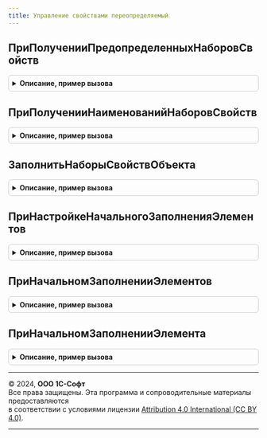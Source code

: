 ```yaml
---
title: Управление свойствами переопределяемый
---
```



## ПриПолученииПредопределенныхНаборовСвойств
<details style="margin: 1em 0; padding: 0.5em; border: 1px solid #ccc; border-radius: 6px;">

<summary style="font-weight: bold; cursor: pointer;">Описание, пример вызова</summary>

```bsl

// Получает описание предопределенных наборов свойств.
//
// Параметры:
//  Наборы - ДеревоЗначений:
//     * Имя           - Строка - имя набора свойств. Формируется из полного имени объекта
//          метаданных заменой символа "." на "_".
//          Например, "Документ_ЗаказПокупателя".
//     * Идентификатор - УникальныйИдентификатор - уникальный идентификатор предопределенного набора свойств.
//          Не должен повторяться в других наборах свойств.
//          Формат идентификатора Random UUID (Version 4).
//          Чтобы получить идентификатор, нужно в режиме 1С:Предприятие вычислить значение
//          конструктора платформы "Новый УникальныйИдентификатор" или воспользоваться online-генератором,
//          например, https://www.uuidgenerator.net/version4.
//     * Используется  - Неопределено
//                     - Булево - признак того, что набор свойств используется.
//          Например, можно использовать для скрытия набора по функциональным опциям.
//          Значение по умолчанию - Неопределено, соответствует значению Истина.
//     * ЭтоГруппа     - Булево - Истина, если набор свойств является группой.
//
Процедура ПриПолученииПредопределенныхНаборовСвойств(Наборы) Экспорт
```

Пример вызова
```bsl
УправлениеСвойствамиПереопределяемый.ПриПолученииПредопределенныхНаборовСвойств(Наборы) 
```
</details>

## ПриПолученииНаименованийНаборовСвойств
<details style="margin: 1em 0; padding: 0.5em; border: 1px solid #ccc; border-radius: 6px;">

<summary style="font-weight: bold; cursor: pointer;">Описание, пример вызова</summary>

```bsl

// Получает наименования наборов свойств второго уровня на разных языках.
//
// Параметры:
//  Наименования - Соответствие из КлючИЗначение - представление набора на переданном языке:
//     * Ключ     - Строка - имя набора свойств. Например, "Справочник_Партнеры_Общие".
//     * Значение - Строка - наименование набора для переданного кода языка.
//  КодЯзыка - Строка - код языка. Например, "en".
//
// Пример:
//  Наименования["Справочник_Партнеры_Общие"] = НСтр("ru='Общие'; en='General';", КодЯзыка);
//
Процедура ПриПолученииНаименованийНаборовСвойств(Наименования, КодЯзыка) Экспорт
```

Пример вызова
```bsl
УправлениеСвойствамиПереопределяемый.ПриПолученииНаименованийНаборовСвойств(Наименования, КодЯзыка) 
```
</details>

## ЗаполнитьНаборыСвойствОбъекта
<details style="margin: 1em 0; padding: 0.5em; border: 1px solid #ccc; border-radius: 6px;">

<summary style="font-weight: bold; cursor: pointer;">Описание, пример вызова</summary>

```bsl

// Заполняет наборы свойств объекта. Обычно требуется, если наборов более одного.
//
// Параметры:
//  Объект       - ЛюбаяСсылка      - ссылка на объект со свойствами.
//               - ФормаКлиентскогоПриложения - форма объекта, к которому подключены свойства.
//               - ДанныеФормыСтруктура - описание объекта, к которому подключены свойства.
//
//  ТипСсылки    - Тип - тип ссылки владельца свойств.
//
//  НаборыСвойств - ТаблицаЗначений:
//     * Набор - СправочникСсылка.НаборыДополнительныхРеквизитовИСведений
//     * ОбщийНабор - Булево - Истина, если набор свойств содержит свойства,
//                             общие для всех объектов.
//    // Далее свойства элемента формы типа ГруппаФормы вида обычная группа
//    // или страница, которая создается, если наборов больше одного без учета
//    // пустого набора, который описывает свойства группы удаленных реквизитов.
//
//    // Если значение Неопределено, значит, использовать значение по умолчанию.
//
//    // Для любой группы управляемой формы.
//     * Высота                   - Число
//     * Заголовок                - Строка
//     * Подсказка                - Строка
//     * РастягиватьПоВертикали   - Булево
//     * РастягиватьПоГоризонтали - Булево
//     * ТолькоПросмотр           - Булево
//     * ЦветТекстаЗаголовка      - Цвет
//     * Ширина                   - Число
//     * ШрифтЗаголовка           - Шрифт
//
//    // Для обычной группы и страницы.
//     * Группировка              - ГруппировкаПодчиненныхЭлементовФормы
//
//    // Для обычной группы.
//     * Отображение              - ОтображениеОбычнойГруппы
//
//    // Для страницы.
//     * Картинка                 - Картинка
//     * ОтображатьЗаголовок      - Булево
//
//  СтандартнаяОбработка - Булево - начальное значение Истина. Указывает, получать ли
//                         основной набор, когда НаборыСвойств.Количество() равно нулю.
//
//  КлючНазначения   - Неопределено - (начальное значение) - указывает вычислить
//                      ключ назначения автоматически и добавить к значениям свойств
//                      формы КлючНазначенияИспользования и КлючСохраненияПоложенияОкна,
//                      чтобы изменения формы (настройки, положение и размер) сохранялись
//                      отдельно для разного состава наборов.
//                      Например, для каждого вида номенклатуры - свой состав наборов.
//
//                   - Строка - (не более 32 символа) - использовать указанный ключ
//                      назначения для добавления к значениям свойств формы.
//                      Пустая строка - не изменять свойства ключей формы, т.к. они
//                      устанавливается в форме и уже учитывают различия состава наборов.
//
//                    Добавка имеет формат "КлючНаборовСвойств<КлючНазначения>",
//                    чтобы <КлючНазначения> можно было обновлять без повторной добавки.
//                    При автоматическом вычислении <КлючНазначения> содержит хеш
//                    идентификаторов ссылок упорядоченных наборов свойств.
//
Процедура ЗаполнитьНаборыСвойствОбъекта(Знач Объект, ТипСсылки, НаборыСвойств, СтандартнаяОбработка, КлючНазначения) Экспорт
```

Пример вызова
```bsl
УправлениеСвойствамиПереопределяемый.ЗаполнитьНаборыСвойствОбъекта(Объект, ТипСсылки, НаборыСвойств, СтандартнаяОбработка, КлючНазначения) 
```
</details>

## ПриНастройкеНачальногоЗаполненияЭлементов
<details style="margin: 1em 0; padding: 0.5em; border: 1px solid #ccc; border-radius: 6px;">

<summary style="font-weight: bold; cursor: pointer;">Описание, пример вызова</summary>

```bsl

// Смотри также ОбновлениеИнформационнойБазыПереопределяемый.ПриНастройкеНачальногоЗаполненияЭлементов
//
// Параметры:
//  Настройки - см. ОбновлениеИнформационнойБазыПереопределяемый.ПриНастройкеНачальногоЗаполненияЭлементов.Настройки
//
Процедура ПриНастройкеНачальногоЗаполненияЭлементов(Настройки) Экспорт
```

Пример вызова
```bsl
УправлениеСвойствамиПереопределяемый.ПриНастройкеНачальногоЗаполненияЭлементов(Настройки) 
```
</details>

## ПриНачальномЗаполненииЭлементов
<details style="margin: 1em 0; padding: 0.5em; border: 1px solid #ccc; border-radius: 6px;">

<summary style="font-weight: bold; cursor: pointer;">Описание, пример вызова</summary>

```bsl

// Смотри также ОбновлениеИнформационнойБазыПереопределяемый.ПриНачальномЗаполненииЭлементов
//
// Параметры:
//  КодыЯзыков - см. ОбновлениеИнформационнойБазыПереопределяемый.ПриНачальномЗаполненииЭлементов.КодыЯзыков
//  Элементы   - см. ОбновлениеИнформационнойБазыПереопределяемый.ПриНачальномЗаполненииЭлементов.Элементы
//  ТабличныеЧасти - см. ОбновлениеИнформационнойБазыПереопределяемый.ПриНачальномЗаполненииЭлементов.ТабличныеЧасти
//
Процедура ПриНачальномЗаполненииЭлементов(КодыЯзыков, Элементы, ТабличныеЧасти) Экспорт
```

Пример вызова
```bsl
УправлениеСвойствамиПереопределяемый.ПриНачальномЗаполненииЭлементов(КодыЯзыков, Элементы, ТабличныеЧасти) 
```
</details>

## ПриНачальномЗаполненииЭлемента
<details style="margin: 1em 0; padding: 0.5em; border: 1px solid #ccc; border-radius: 6px;">

<summary style="font-weight: bold; cursor: pointer;">Описание, пример вызова</summary>

```bsl

// Смотри также ОбновлениеИнформационнойБазыПереопределяемый.ПриНастройкеНачальногоЗаполненияЭлементов
//
// Параметры:
//  Объект                  - СправочникОбъект.РолиИсполнителей - заполняемый объект.
//  Данные                  - СтрокаТаблицыЗначений - данные заполнения объекта.
//  ДополнительныеПараметры - Структура:
//   * ПредопределенныеДанные - ТаблицаЗначений - данные заполненные в процедуре ПриНачальномЗаполненииЭлементов.
//
Процедура ПриНачальномЗаполненииЭлемента(Объект, Данные, ДополнительныеПараметры) Экспорт
```

Пример вызова
```bsl
УправлениеСвойствамиПереопределяемый.ПриНачальномЗаполненииЭлемента(Объект, Данные, ДополнительныеПараметры) 
```
</details>

---

© 2024, **ООО 1С-Софт**  
Все права защищены. Эта программа и сопроводительные материалы предоставляются  
в соответствии с условиями лицензии [Attribution 4.0 International (CC BY 4.0)](https://creativecommons.org/licenses/by/4.0/legalcode).

---

